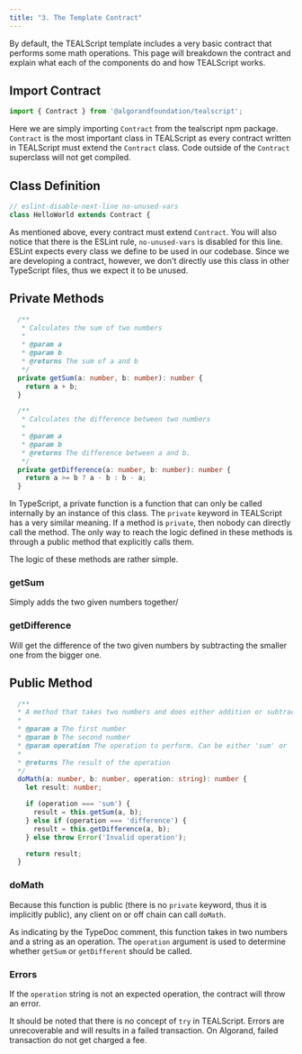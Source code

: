 ```yaml
---
title: "3. The Template Contract"
---
```


By default, the TEALScript template includes a very basic contract that performs some math operations. This page will breakdown the contract and explain what each of the components do and how TEALScript works. 


## Import Contract

```ts
import { Contract } from '@algorandfoundation/tealscript';
```

Here we are simply importing `Contract` from the tealscript npm package. `Contract` is the most important class in TEALScript as every contract written in TEALScript must extend the `Contract` class. Code outside of the `Contract` superclass will not get compiled.

## Class Definition

```ts
// eslint-disable-next-line no-unused-vars
class HelloWorld extends Contract {
```

As mentioned above, every contract must extend `Contract`. You will also notice that there is the ESLint rule, `no-unused-vars` is disabled for this line. ESLint expects every class we define to be used in our codebase. Since we are developing a contract, however, we don't directly use this class in other TypeScript files, thus we expect it to be unused.

## Private Methods

```ts
  /**
   * Calculates the sum of two numbers
   *
   * @param a
   * @param b
   * @returns The sum of a and b
   */
  private getSum(a: number, b: number): number {
    return a + b;
  }

  /**
   * Calculates the difference between two numbers
   *
   * @param a
   * @param b
   * @returns The difference between a and b.
   */
  private getDifference(a: number, b: number): number {
    return a >= b ? a - b : b - a;
  }
```

In TypeScript, a private function is a function that can only be called internally by an instance of this class. The `private` keyword in TEALScript has a very similar meaning. If a method is `private`, then nobody can directly call the method. The only way to reach the logic defined in these methods is through a public method that explicitly calls them.

The logic of these methods are rather simple. 

### getSum

Simply adds the two given numbers together/

### getDifference

Will get the difference of the two given numbers by subtracting the smaller one from the bigger one.

## Public Method

```ts
  /**
  * A method that takes two numbers and does either addition or subtraction
  *
  * @param a The first number
  * @param b The second number
  * @param operation The operation to perform. Can be either 'sum' or 'difference'
  *
  * @returns The result of the operation
  */
  doMath(a: number, b: number, operation: string): number {
    let result: number;

    if (operation === 'sum') {
      result = this.getSum(a, b);
    } else if (operation === 'difference') {
      result = this.getDifference(a, b);
    } else throw Error('Invalid operation');

    return result;
  }
```

### doMath

Because this function is public (there is no `private` keyword, thus it is implicitly public), any client on or off chain can call `doMath`. 

As indicating by the TypeDoc comment, this function takes in two numbers and a string as an operation. The `operation` argument is used to determine whether `getSum` or `getDifferent` should be called.

### Errors

If the `operation` string is not an expected operation, the contract will throw an error.

It should be noted that there is no concept of `try` in TEALScript. Errors are unrecoverable and will results in a failed transaction. On Algorand, failed transaction do not get charged a fee.